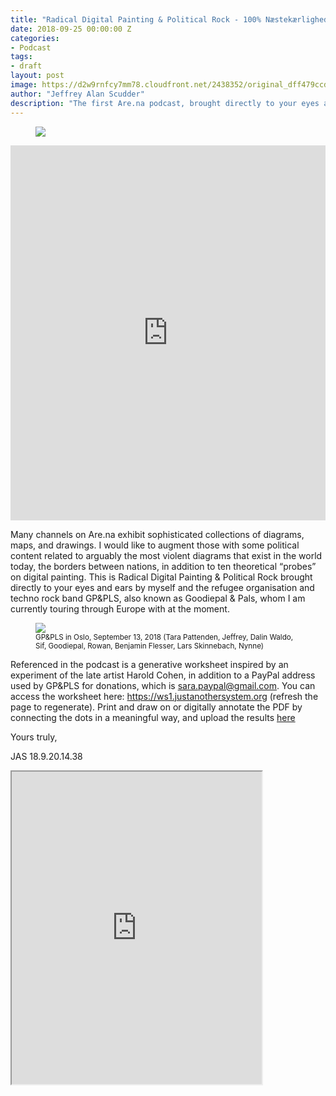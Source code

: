 ```yaml
---
title: "Radical Digital Painting & Political Rock - 100% Næstekærligheds Tek Radio"
date: 2018-09-25 00:00:00 Z
categories:
- Podcast
tags:
- draft
layout: post
image: https://d2w9rnfcy7mm78.cloudfront.net/2438352/original_dff479ccd8de97bc57785c0e3a4532c7.jpg
author: "Jeffrey Alan Scudder"
description: "The first Are.na podcast, brought directly to your eyes and ears by artist Jeffrey Alan Scudder and the refugee organization and techno rock band GP&PLS."
---
```

<figure>
  <img src="https://d2w9rnfcy7mm78.cloudfront.net/2745440/original_04a1b8f69ccbac03bf7b6d70021cda03.jpg" />
</figure>

<iframe width="100%" height="600" scrolling="no" frameborder="no" allow="autoplay" src="https://w.soundcloud.com/player/?url=https%3A//api.soundcloud.com/tracks/504309024&color=%23ff0000&auto_play=false&hide_related=false&show_comments=true&show_user=true&show_reposts=false&show_teaser=true&visual=true"></iframe>

Many channels on Are.na exhibit sophisticated collections of diagrams, maps, and drawings. I would like to augment those with some political content related to arguably the most violent diagrams that exist in the world today, the borders between nations, in addition to ten theoretical “probes” on digital painting. This is Radical Digital Painting & Political Rock brought directly to your eyes and ears by myself and the refugee organisation and techno rock band GP&PLS, also known as Goodiepal & Pals, whom I am currently touring through Europe with at the moment.

<figure>
  <img src="https://d2w9rnfcy7mm78.cloudfront.net/2756897/original_fb53e24247198ae2608645773d00b80f.jpg" />
  <figcaption><small>
    GP&PLS in Oslo, September 13, 2018 (Tara Pattenden, Jeffrey, Dalin Waldo, Sif, Goodiepal, Rowan, Benjamin Flesser, Lars Skinnebach, Nynne)
  </small></figcaption>
</figure>

Referenced in the podcast is a generative worksheet inspired by an experiment of the late artist Harold Cohen, in addition to a PayPal address used by GP&PLS for donations, which is sara.paypal@gmail.com. You can access the worksheet here: https://ws1.justanothersystem.org (refresh the page to regenerate). Print and draw on or digitally annotate the PDF by connecting the dots in a meaningful way, and upload the results [here](https://www.are.na/jeffrey-alan-scudder/cohen-connect-jas-generative-worksheet-1)

Yours truly,

JAS 18.9.20.14.38

<iframe class="arena-iframe" width="400" height="500" src="https://www.are.na/jeffrey-alan-scudder/referenced-media-podcast-radical-digital-painting-political-rock-100-naestekaerligheds-tek-radio/embed"></iframe>
